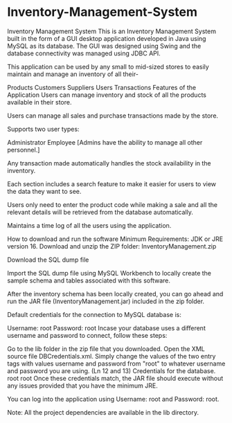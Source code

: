 # Inventory-Management-System

Inventory Management System
This is an Inventory Management System built in the form of a GUI desktop application developed in Java using MySQL as its database. The GUI was designed using Swing and the database connectivity was managed using JDBC API.

This application can be used by any small to mid-sized stores to easily maintain and manage an inventory of all their-

Products
Customers
Suppliers
Users
Transactions
Features of the Application
Users can manage inventory and stock of all the products available in their store.

Users can manage all sales and purchase transactions made by the store.

Supports two user types:

Administrator
Employee
[Admins have the ability to manage all other personnel.]

Any transaction made automatically handles the stock availability in the inventory.

Each section includes a search feature to make it easier for users to view the data they want to see.

Users only need to enter the product code while making a sale and all the relevant details will be retrieved from the database automatically.

Maintains a time log of all the users using the application.

How to download and run the software
Minimum Requirements: JDK or JRE version 16.
Download and unzip the ZIP folder: InventoryManagement.zip

Download the SQL dump file

Import the SQL dump file using MySQL Workbench to locally create the sample schema and tables associated with this software.

After the inventory schema has been locally created, you can go ahead and run the JAR file (InventoryManagement.jar) included in the zip folder.

Default credentials for the connection to MySQL database is:

Username: root
Password: root
Incase your database uses a different username and password to connect, follow these steps:

Go to the lib folder in the zip file that you downloaded.
Open the XML source file DBCredentials.xml.
Simply change the values of the two entry tags with values username and password from "root" to whatever username and password you are using. (Ln 12 and 13)
  <properties>
  <comment>Credentials for the database.</comment>
    <entry key="username">root</entry>
    <entry key="password">root</entry>
  </properties>
Once these credentials match, the JAR file should execute without any issues provided that you have the minimum JRE.

You can log into the application using Username: root and Password: root.

Note:
All the project dependencies are available in the lib directory.


